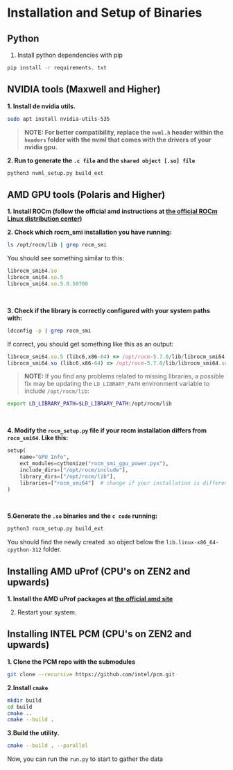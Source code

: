 # Installation and Setup of Binaries


## Python

1. Install python dependencies with pip

```bash
pip install -r requirements. txt
```


## NVIDIA tools (Maxwell and Higher)

**1. Install de nvidia utils.**

```bash
sudo apt install nvidia-utils-535
```

> **NOTE: For better compatibility, replace the `nvml.h` header within the `headers` folder with the nvml that comes with the drivers of your nvidia gpu.**

**2. Run to generate the `.c file`  and the `shared object [.so] file`**

```bash
python3 nvml_setup.py build_ext
```

## AMD GPU tools  (Polaris and Higher)

**1. Install ROCm (follow the official amd instructions at [the official ROCm Linux distribution center](https://rocm.docs.amd.com/projects/install-on-linux/en/latest/))** 


**2. Check which rocm_smi installation you have running:**

```bash
ls /opt/rocm/lib | grep rocm_smi
```

You should see something similar to this:

```ts
librocm_smi64.so
librocm_smi64.so.5
librocm_smi64.so.5.0.50700
```

<br>

**3. Check if the library is correctly configured with your system paths with:**

```bash
ldconfig -p | grep rocm_smi
```

If correct, you should get something like this as an output:

```ts
librocm_smi64.so.5 (libc6,x86-64) => /opt/rocm-5.7.0/lib/librocm_smi64.so.5
librocm_smi64.so (libc6,x86-64) => /opt/rocm-5.7.0/lib/librocm_smi64.so
```

> **NOTE:** If you find any problems related to missing libraries, a possible fix may be updating the `LD_LIBRARY_PATH` environment variable to include `/opt/rocm/lib`:


```bash
export LD_LIBRARY_PATH=$LD_LIBRARY_PATH:/opt/rocm/lib
```

<br>

**4. Modify the `rocm_setup.py` file if your rocm installation differs from `rocm_smi64`. Like this:**

```python
setup(
    name="GPU Info",
    ext_modules=cythonize("rocm_smi_gpu_power.pyx"),
    include_dirs=["/opt/rocm/include"],
    library_dirs=["/opt/rocm/lib"],
    libraries=["rocm_smi64"]  # change if your installation is different 
)
```

<br>

**5.Generate the `.so` binaries and the `c code` running:**

```bash
python3 rocm_setup.py build_ext
```

You should find the newly created .so object below the `lib.linux-x86_64-cpython-312` folder.

## Installing AMD uProf (CPU's on ZEN2 and upwards)


**1. Install the AMD uProf packages at [the official amd site](https://www.amd.com/es/developer/uprof.html)**

2. Restart your system.


## Installing INTEL PCM (CPU's on ZEN2 and upwards)

**1. Clone the PCM repo with the submodules**

```bash
git clone --recursive https://github.com/intel/pcm.git
```

**2.Install `cmake`**

```bash
mkdir build
cd build
cmake ..
cmake --build .
```

**3.Build the utility.**

```bash
cmake --build . --parallel
```

Now, you can run the `run.py` to start to gather the data
